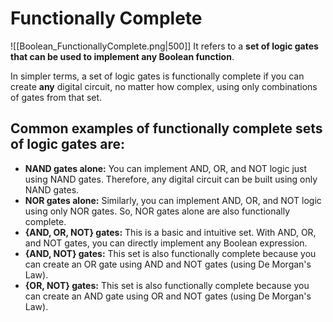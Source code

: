 # Functionally Complete

![[Boolean_FunctionallyComplete.png|500]]
It refers to a **set of logic gates that can be used to implement any Boolean function**.

In simpler terms, a set of logic gates is functionally complete if you can create **any** digital circuit, no matter how complex, using only combinations of gates from that set.
## Common examples of functionally complete sets of logic gates are:

- **NAND gates alone:** You can implement AND, OR, and NOT logic just using NAND gates. Therefore, any digital circuit can be built using only NAND gates.
- **NOR gates alone:** Similarly, you can implement AND, OR, and NOT logic using only NOR gates. So, NOR gates alone are also functionally complete.
- **{AND, OR, NOT} gates:** This is a basic and intuitive set. With AND, OR, and NOT gates, you can directly implement any Boolean expression.
- **{AND, NOT} gates:** This set is also functionally complete because you can create an OR gate using AND and NOT gates (using De Morgan's Law).
- **{OR, NOT} gates:** This set is also functionally complete because you can create an AND gate using OR and NOT gates (using De Morgan's Law).



